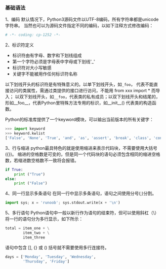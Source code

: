 ### 基础语法

1、编码
默认情况下，Python3源码文件以UTF-8编码，所有字符串都是unicode字符串。
当然也可以为源码文件指定不同的编码，以如下注释方式修改编码：
```python
# -*- coding: cp-1252 -*-
```

2、标识符定义
- 标识符由有字母、数字和下划线组成
- 第一个字符必须是字母表中字母或下划线'_'
- 标识符对大小写敏感
- 关键字不能被用作任何标识符名称

以下划线开头的标识符是有特殊意义的。以单下划线开头，如```_foo```， 代表不能直接访问的类属性，需通过类提供的接口进行访问，不能用 from xxx import * 而导入；
以双下划线开头，如```__foo```，代表类的私有成员；以双下划线开头和结尾的，形如__foo__，代表Python里特殊方法专用的标识，如__init__() 代表类的构造函数。

Python的标准库提供了一个keyword模块，可以输出当前版本的所有关键字：
```python
>>> import keyword
>>> keyword.kwlist
['False', 'None', 'True', 'and', 'as', 'assert', 'break', 'class', 'continue', 'def', 'del', 'elif', 'else', 'except', 'finally', 'for', 'from', 'global', 'if', 'import', 'in', 'is', 'lambda', 'nonlocal', 'not', 'or', 'pass', 'raise', 'return', 'try', 'while', 'with', 'yield']
```

3、行与缩进
python最具特色的就是使用缩进来表示代码块，不需要使用大括号({})。
缩进的空格数是可变的，但是同一个代码块的语句必须包含相同的缩进空格数，若缩进数空格数不一致将会报错。
```python
if True:
	print ("True")
else:
	print ("False")
```

4、同一行显示多条语句
在同一行中显示多条语句，语句之间使用分号(;)分割。
```python
import sys; x = 'runoob'; sys.stdout.write(x + '\n')
```

5、多行语句
Python语句中一般以新行作为语句的结束符，但可以使用斜杠（\）将一行的语句分为多行显示，如下所示：
```python
total = item_one + \
        item_two + \
        item_three
```

语句中包含 [], {} 或 () 括号就不需要使用多行连接符。
```python
days = ['Monday', 'Tuesday', 'Wednesday',
        'Thursday', 'Friday']
```
